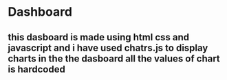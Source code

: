 # Dashboard
## this dasboard is made using html css and javascript and  i have used chatrs.js to display charts in the the dasboard all the values of chart is hardcoded 
